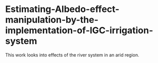 # Estimating-Albedo-effect-manipulation-by-the-implementation-of-IGC-irrigation-system
This work looks into effects of the river system in an arid region. 
